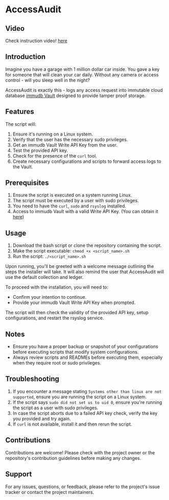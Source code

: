 
# AccessAudit

## Video

Check instruction video! [here](https://www.youtube.com/watch?v=TwhQU6Aj2pI)

## Introduction

Imagine you have a garage with 1 million dollar car inside. You gave a key for someone that will clean your car daily. Without any camera or access control - will you sleep well in the night? 

AccessAudit is exactly this - logs any access request into immutable cloud database [immudb Vault](https://vault.immudb.io) designed to provide tamper proof storage.


## Features

The script will:

1. Ensure it's running on a Linux system.
2. Verify that the user has the necessary sudo privileges.
3. Get an immudb Vault Write API Key from the user.
4. Test the provided API key.
5. Check for the presence of the `curl` tool.
6. Create necessary configurations and scripts to forward access logs to the Vault.

## Prerequisites

1. Ensure the script is executed on a system running Linux.
2. The script must be executed by a user with sudo privileges.
3. You need to have the `curl`, `sudo` and `rsyslog` installed.
4. Access to immudb Vault with a valid Write API Key. (You can obtain it [here](https://vault.immudb.io/))

## Usage

1. Download the bash script or clone the repository containing the script.
2. Make the script executable: `chmod +x <script_name>.sh`
3. Run the script: `./<script_name>.sh`

Upon running, you'll be greeted with a welcome message outlining the steps the installer will take. It will also remind the user that AccessAudit will use the default collection and ledger.

To proceed with the installation, you will need to:

- Confirm your intention to continue.
- Provide your immudb Vault Write API Key when prompted.

The script will then check the validity of the provided API key, setup configurations, and restart the rsyslog service.

## Notes

- Ensure you have a proper backup or snapshot of your configurations before executing scripts that modify system configurations.
- Always review scripts and READMEs before executing them, especially when they require root or sudo privileges.

## Troubleshooting

1. If you encounter a message stating `Systems other than linux are not supported`, ensure you are running the script on a Linux system.
2. If the script says `sudo did not set us to uid 0`, ensure you're running the script as a user with sudo privileges.
3. In case the script aborts due to a failed API key check, verify the key you provided and try again.
4. If `curl` is not available, install it and then rerun the script.

## Contributions

Contributions are welcome! Please check with the project owner or the repository's contribution guidelines before making any changes.

## Support

For any issues, questions, or feedback, please refer to the project's issue tracker or contact the project maintainers.
